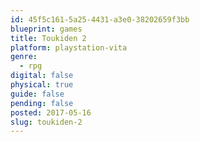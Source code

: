 ```yaml
---
id: 45f5c161-5a25-4431-a3e0-38202659f3bb
blueprint: games
title: Toukiden 2
platform: playstation-vita
genre:
  - rpg
digital: false
physical: true
guide: false
pending: false
posted: 2017-05-16
slug: toukiden-2
---
```

